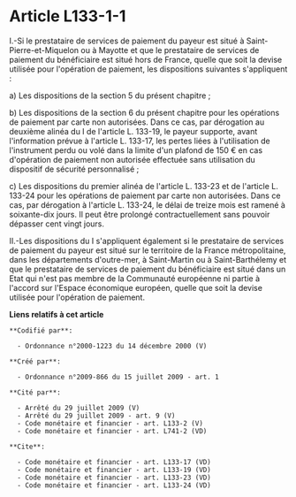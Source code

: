# Article L133-1-1

I.-Si le prestataire de services de paiement du payeur est situé à Saint-Pierre-et-Miquelon ou à Mayotte et que le
prestataire de services de paiement du bénéficiaire est situé hors de France, quelle que soit la devise utilisée pour
l'opération de paiement, les dispositions suivantes s'appliquent : 

a) Les dispositions de la section 5 du présent chapitre ; 

b) Les dispositions de la section 6 du présent chapitre pour les opérations de paiement par carte non autorisées. Dans ce
cas, par dérogation au deuxième alinéa du I de l'article L. 133-19, le payeur supporte, avant l'information prévue à
l'article L. 133-17, les pertes liées à l'utilisation de l'instrument perdu ou volé dans la limite d'un plafond de 150 € en
cas d'opération de paiement non autorisée effectuée sans utilisation du dispositif de sécurité personnalisé ; 

c) Les dispositions du premier alinéa de l'article L. 133-23 et de l'article L. 133-24 pour les opérations de paiement par
carte non autorisées. Dans ce cas, par dérogation à l'article L. 133-24, le délai de treize mois est ramené à soixante-dix
jours. Il peut être prolongé contractuellement sans pouvoir dépasser cent vingt jours. 

II.-Les dispositions du I s'appliquent également si le prestataire de services de paiement du payeur est situé sur le
territoire de la France métropolitaine, dans les départements d'outre-mer, à Saint-Martin ou à Saint-Barthélemy et que le
prestataire de services de paiement du bénéficiaire est situé dans un Etat qui n'est pas membre de la Communauté européenne
ni partie à l'accord sur l'Espace économique européen, quelle que soit la devise utilisée pour l'opération de paiement.

**Liens relatifs à cet article**

	**Codifié par**:

	  - Ordonnance n°2000-1223 du 14 décembre 2000 (V)

	**Créé par**:

	  - Ordonnance n°2009-866 du 15 juillet 2009 - art. 1

	**Cité par**:

	  - Arrêté du 29 juillet 2009 (V)
	  - Arrêté du 29 juillet 2009 - art. 9 (V)
	  - Code monétaire et financier - art. L133-2 (V)
	  - Code monétaire et financier - art. L741-2 (VD)

	**Cite**:

	  - Code monétaire et financier - art. L133-17 (VD)
	  - Code monétaire et financier - art. L133-19 (VD)
	  - Code monétaire et financier - art. L133-23 (VD)
	  - Code monétaire et financier - art. L133-24 (VD)
